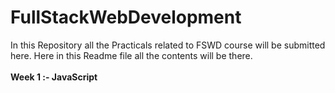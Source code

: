 # FullStackWebDevelopment
In this Repository all the Practicals related to FSWD course will be submitted here.
Here in this Readme file all the contents will be there.<br><br>
<b>Week 1 :- JavaScript</b>

